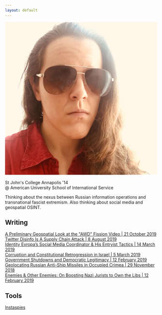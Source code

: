 ```yaml
---
layout: default
---
```


<img class="profile-picture" src="./assets/images/opsecface.jpg">

St John's College Annapolis '14   
@ American University School of International Service

Thinking about the nexus between Russian information operations and transnational fascist extremism.  Also thinking about social media and geospatial OSINT.

## Writing
[A Preliminary Geospatial Look at the "AWD" Fission Video | 21 October 2019](https://heupchurch.github.io/fission)   
[Twitter Disinfo Is A Supply Chain Attack | 8 August 2019](https://heupchurch.github.io/twitter-supply-chain-attacks)   
[Identity Evropa’s Social Media Coordinator & His Entryist Tactics | 14 March 2019](https://heupchurch.github.io/ie-entryism)   
[Corruption and Constitutional Retrogression in Israel | 5 March 2019](https://heupchurch.github.io/retrogression-israel)   
[Government Shutdowns and Democratic Legitimacy | 12 February 2019](https://heupchurch.github.io/shutdowns-and-democracy)   
[Geolocating Russian Anti-Ship Missiles in Occupied Crimea | 29 November 2018](https://heupchurch.github.io/kerch-strait-bal-geolocation)   
[Enemies & Other Enemies: On Boosting Nazi Jurists to Own the Libs | 12 February 2019](https://heupchurch.github.io/enemies-and-other-enemies)

## Tools
[Instaspies](https://github.com/heupchurch/instaspies)
